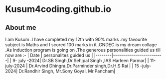 # Kusum4coding.github.io
## About me
I am Kusum .I have completed my 12th with 90% marks .my favourite subject is Maths and I scored 100 marks in it  .GNDEC is my dream  collage .As Induction program is going on .The generous personalities guided us till now are :-
|  Date  | personalites guided us  |
|--------|-------------------------|
| 9- july -2024| Dr.SB Singh,Dr.Sehjpal Singh ,IAS Harleen Parmar|
| 11-july-2024 | Dr.Arvind Dhingra,Dr.Parminder singh,Dr.H.S Rai |
| 15 -july-2024| Dr.Randhir Singh, Mr.Sony Goyal, Mr.Pancham|
